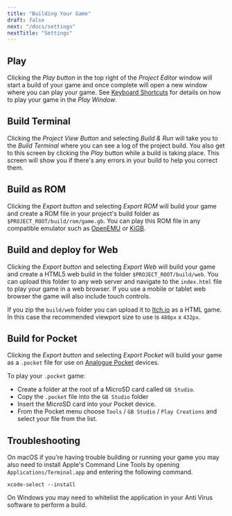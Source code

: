 ```yaml
---
title: "Building Your Game"
draft: false
next: "/docs/settings"
nextTitle: "Settings"
---
```


## Play

Clicking the _Play button_ in the top right of the _Project Editor_ window will start a build of your game and once complete will open a new window where you can play your game. See [Keyboard Shortcuts](/docs/keyboard-shortcuts) for details on how to play your game in the _Play Window_.

## Build Terminal

Clicking the _Project View Button_ and selecting _Build & Run_ will take you to the _Build Terminal_ where you can see a log of the project build. You also get to this screen by clicking the _Play_ button while a build is taking place. This screen will show you if there's any errors in your build to help you correct them.

## Build as ROM

Clicking the _Export button_ and selecting _Export ROM_ will build your game and create a ROM file in your project's build folder as `$PROJECT_ROOT/build/rom/game.gb`. You can play this ROM file in any compatible emulator such as [OpenEMU](https://openemu.org/) or [KiGB](http://kigb.emuunlim.com/downloads.htm).

## Build and deploy for Web

Clicking the _Export button_ and selecting _Export Web_ will build your game and create a HTML5 web build in the folder `$PROJECT_ROOT/build/web`. You can upload this folder to any web server and navigate to the `index.html` file to play your game in a web browser. If you use a mobile or tablet web browser the game will also include touch controls.

If you zip the `build/web` folder you can upload it to [Itch.io](https://itch.io) as a HTML game. In this case the recommended viewport size to use is `480px` x `432px`.

## Build for Pocket

Clicking the _Export button_ and selecting _Export Pocket_ will build your game as a `.pocket` file for use on [Analogue Pocket](https://www.analogue.co/pocket) devices.

To play your `.pocket` game:
- Create a folder at the root of a MicroSD card called `GB Studio`.
- Copy the `.pocket` file into the `GB Studio` folder
- Insert the MicroSD card into your Pocket device.
- From the Pocket menu choose `Tools` / `GB Studio` / `Play Creations` and select your file from the list.

## Troubleshooting

On macOS if you're having trouble building or running your game you may also need to install Apple's Command Line Tools by opening `Applications/Terminal.app` and entering the following command.

```
xcode-select --install
```

On Windows you may need to whitelist the application in your Anti Virus software to perform a build.
